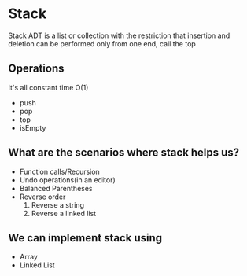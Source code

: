 # Stack

Stack ADT is a list or collection with the restriction that insertion and deletion can be performed only from one end, call the top

## Operations

It's all constant time O(1)

- push
- pop
- top
- isEmpty

## What are the scenarios where stack helps us?

- Function calls/Recursion
- Undo operations(in an editor)
- Balanced Parentheses
- Reverse order
    1. Reverse a string
    2. Reverse a linked list

## We can implement stack using

- Array
- Linked List
